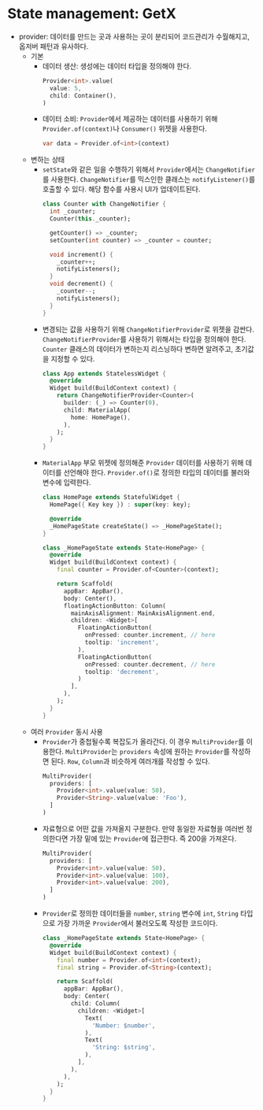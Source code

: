 # State management: GetX

- provider: 데이터를 만드는 곳과 사용하는 곳이 분리되어 코드관리가 수월해지고, 옵저버 패턴과 유사하다.
  - 기본
    - 데이터 생산: 생성에는 데이터 타입을 정의해야 한다.
      ```dart
      Provider<int>.value(
        value: 5,
        child: Container(),
      )
      ```
    - 데이터 소비: `Provider`에서 제공하는 데이터를 사용하기 위해 `Provider.of(context)`나 `Consumer()` 위젯을 사용한다.
      ```dart
      var data = Provider.of<int>(context)
      ```
  - 변하는 상태
    - `setState`와 같은 일을 수행하기 위해서 `Provider`에서는 `ChangeNotifier`를 사용한다. `ChangeNotifier`를 믹스인한 클래스는 `notifyListener()`를 호출할 수 있다. 해당 함수를 사용시 UI가 업데이트된다.
      ```dart
      class Counter with ChangeNotifier {
        int _counter;
        Counter(this._counter);

        getCounter() => _counter;
        setCounter(int counter) => _counter = counter;

        void increment() {
          _counter++;
          notifyListeners();
        }
        void decrement() {
          _counter--;
          notifyListeners();
        }
      }
      ```
    - 변경되는 값을 사용하기 위해 `ChangeNotifierProvider`로 위젯을 감싼다. `ChangeNotifierProvider`를 사용하기 위해서는 타입을 정의해야 한다. `Counter` 클래스의 데이터가 변하는지 리스닝하다 변하면 알려주고, 초기값을 지정할 수 있다.
      ```dart
      class App extends StatelessWidget {
        @override
        Widget build(BuildContext context) {
          return ChangeNotifierProvider<Counter>(
            builder: (_) => Counter(0),
            child: MaterialApp(
              home: HomePage(),
            ),
          );
        }
      }
      ```
    - `MaterialApp` 부모 위젯에 정의해준 `Provider` 데이터를 사용하기 위해 데이터를 선언해야 한다. `Provider.of()`로 정의한 타입의 데이터를 불러와 변수에 입력한다. 
      ```dart
      class HomePage extends StatefulWidget {
        HomePage({ Key key }) : super(key: key);

        @override
        _HomePageState createState() => _HomePageState();
      }

      class _HomePageState extends State<HomePage> {
        @override
        Widget build(BuildContext context) {
          final counter = Provider.of<Counter>(context);

          return Scaffold(
            appBar: AppBar(),
            body: Center(),
            floatingActionButton: Column(
              mainAxisAlignment: MainAxisAlignment.end,
              children: <Widget>[
                FloatingActionButton(
                  onPressed: counter.increment, // here
                  tooltip: 'increment',
                ),
                FloatingActionButton(
                  onPressed: counter.decrement, // here
                  tooltip: 'decrement',
                )
              ],
            ),
          );
        }
      }
      ```
  - 여러 `Provider` 동시 사용
    - `Provider`가 중첩될수록 복잡도가 올라간다. 이 경우 `MultiProvider`를 이용한다. `MultiProvider`는 `providers` 속성에 원하는 `Provider`를 작성하면 된다. `Row`, `Column`과 비슷하게 여러개를 작성할 수 있다.
      ```dart
      MultiProvider(
        providers: [
          Provider<int>.value(value: 50),
          Provider<String>.value(value: 'Foo'),
        ]
      )
      ```
    - 자료형으로 어떤 값을 가져올지 구분한다. 만약 동일한 자료형을 여러번 정의한다면 가장 밑에 있는 `Provider`에 접근한다. 즉 200을 가져온다.
      ```dart
      MultiProvider(
        providers: [
          Provider<int>.value(value: 50),
          Provider<int>.value(value: 100),
          Provider<int>.value(value: 200),
        ]
      )
      ```
    - `Provider`로 정의한 데이터들을 `number`, `string` 변수에 `int`, `String` 타입으로 가장 가까운 `Provider`에서 불러오도록 작성한 코드이다.
      ```dart
      class _HomePageState extends State<HomePage> {
        @override
        Widget build(BuildContext context) {
          final number = Provider.of<int>(context);
          final string = Provider.of<String>(context);

          return Scaffold(
            appBar: AppBar(),
            body: Center(
              child: Column(
                children: <Widget>[
                  Text(
                    'Number: $number',
                  ),
                  Text(
                    'String: $string',
                  ),
                ],
              ),
            ),
          );
        }
      }
      ```